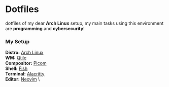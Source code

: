 # Dotfiles

dotfiles of my dear **Arch Linux** setup, my main tasks using this environment are **programming** and **cybersecurity**!

### My Setup
**Distro:** [Arch Linux](https://archlinux.org/download/) \
**WM:** [Qtile](https://github.com/qtile/qtile) \
**Compositor:** [Picom](https://github.com/fdev31/picom) \
**Shell:** [Fish](https://fishshell.com/) \
**Terminal:** [Alacritty](https://github.com/alacritty/alacritty) \
**Editor:** [Neovim]([https://github.com/neovim/neovim) \
